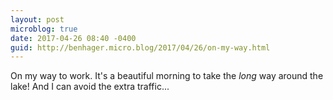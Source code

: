 ```yaml
---
layout: post
microblog: true
date: 2017-04-26 08:40 -0400
guid: http://benhager.micro.blog/2017/04/26/on-my-way.html
---
```

On my way to work. It's a beautiful morning to take the _long_ way around the lake! And I can avoid the extra traffic...
